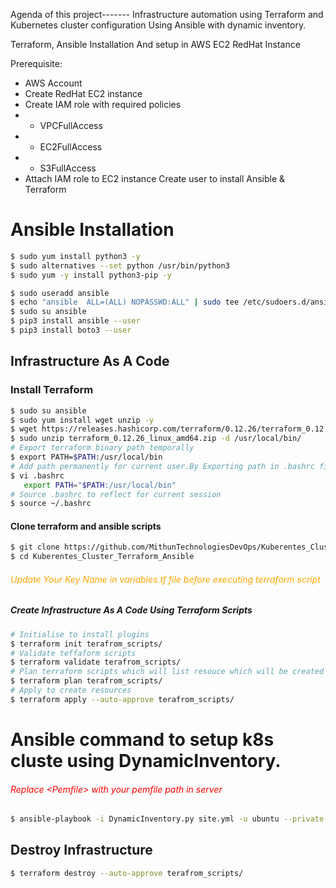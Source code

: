 Agenda of this project-------
Infrastructure automation using Terraform and Kubernetes cluster configuration
Using Ansible with dynamic inventory.

Terraform, Ansible Installation And setup in AWS EC2 RedHat Instance

Prerequisite:
- AWS Account
- Create RedHat EC2 instance
- Create IAM role with required policies
-  -  VPCFullAccess
-  -  EC2FullAccess
-  -  S3FullAccess
-  Attach IAM role to EC2 instance
Create user to install Ansible & Terraform

# Ansible Installation
``` sh
$ sudo yum install python3 -y
$ sudo alternatives --set python /usr/bin/python3
$ sudo yum -y install python3-pip -y

$ sudo useradd ansible
$ echo "ansible  ALL=(ALL) NOPASSWD:ALL" | sudo tee /etc/sudoers.d/ansible
$ sudo su ansible
$ pip3 install ansible --user
$ pip3 install boto3 --user
```
## Infrastructure As A Code
### Install Terraform

``` sh
$ sudo su ansible
$ sudo yum install wget unzip -y
$ wget https://releases.hashicorp.com/terraform/0.12.26/terraform_0.12.26_linux_amd64.zip
$ sudo unzip terraform_0.12.26_linux_amd64.zip -d /usr/local/bin/
# Export terraform binary path temporally
$ export PATH=$PATH:/usr/local/bin
# Add path permanently for current user.By Exporting path in .bashrc file at end of file.
$ vi .bashrc
   export PATH="$PATH:/usr/local/bin"
# Source .bashrc to reflect for current session
$ source ~/.bashrc   
```
#### Clone terraform and ansible scripts
``` sh
$ git clone https://github.com/MithunTechnologiesDevOps/Kuberentes_Cluster_Terraform_Ansible.git
$ cd Kuberentes_Cluster_Terraform_Ansible
```
###### <span style="color:orange"> Update Your Key Name in variables.tf file before executing terraform script </span>

##### Create Infrastructure As A Code Using Terraform Scripts
``` sh
# Initialise to install plugins
$ terraform init terafrom_scripts/
# Validate teffaform scripts
$ terraform validate terafrom_scripts/
# Plan terraform scripts which will list resouce which will be created
$ terraform plan terafrom_scripts/
# Apply to create resources
$ terraform apply --auto-approve terafrom_scripts/
```
# Ansible command to setup k8s cluste using DynamicInventory.

###### <span style="color:red">Replace \<Pemfile> with your pemfile path in server </span>
```sh
$ ansible-playbook -i DynamicInventory.py site.yml -u ubuntu --private-key=<PemFilePath>  --ssh-common-args "-o StrictHostKeyChecking=no"
```
##  Destroy Infrastructure  
```sh
$ terraform destroy --auto-approve terafrom_scripts/
```
